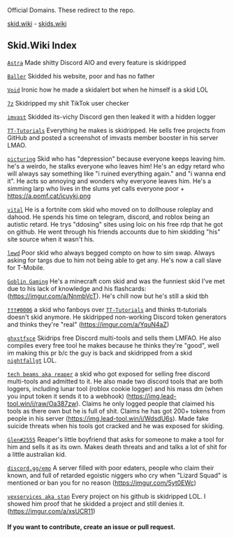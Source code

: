 Official Domains. These redirect to the repo.

[skid.wiki](http://skid.wiki) - [skids.wiki](http://skids.wiki)

## Skid.Wiki Index

[`Astra`](https://github.com/AstraaDev) Made shitty Discord AIO and every feature is skidripped

[`Baller`](https://github.com/Balluh) Skidded his website, poor and has no father

[`Void`](https://github.com/VoidDev1337) Ironic how he made a skidalert bot when he himself is a skid LOL

[`7z`](https://github.com/7z8y) Skidripped my shit TikTok user checker

[`imvast`](https://github.com/imvast) Skidded its-vichy Discord gen then leaked it with a hidden logger

[`TT-Tutorials`](https://github.com/TT-Tutorials) Everything he makes is skidripped. He sells free projects from GitHub and posted a screenshot of imvasts member booster in his server LMAO.

[`picturing`](https://github.com/picturing) Skid who has "depression" because everyone keeps leaving him. he's a weirdo, he stalks everyone who leaves him! He's an edgy retard who will always say something like "i ruined everything again." and "i wanna end it". He acts so annoying and wonders why everyone leaves him. He's a simming larp who lives in the slums yet calls everyone poor + https://a.pomf.cat/icuykj.png

[`vital`](https://github.com/v1t4ll) He is a fortnite com skid who moved on to dollhouse roleplay and dahood. He spends his time on telegram, discord, and roblox being an autistic retard. He trys "ddosing" sites using loic on his free rdp that he got on github. He went through his friends accounts due to him skidding "his" site source when it wasn't his.

[`lewd`](https://t.me/grabify) Poor skid who always begged compto on how to sim swap. Always asking for targs due to him not being able to get any. He's now a call slave for T-Mobile.

[`Goblin Gaming`](https://www.youtube.com/c/GoblinGamingYouTube) He's a minecraft com skid and was the funniest skid I've met due to his lack of knowledge and his flashcards: (https://imgur.com/a/NnmbVcT). He's chill now but he's still a skid tbh 

[`†††#0006`](https://discord.com/users/985054109281435659) a skid who fanboys over [`TT-Tutorials`](https://github.com/TT-Tutorials) and thinks tt-tutorials doesn't skid anymore. He skidripped non-working Discord token generators and thinks they're "real" (https://imgur.com/a/YquN4aZ)

[`ghxstfxce`](https://github.com/LuyaTools) Skidrips free Discord multi-tools and sells them LMFAO. He also compiles every free tool he makes because he thinks they're "good", well im making this pr b/c the guy is back and skidripped from a skid [`nightfallgt`](https://github.com/nightfallgt) LOL.

[`tech beams aka reaper`](https://github.com/reaperskid) a skid who got exposed for selling free discord multi-tools and admitted to it. He also made two discord tools that are both loggers, including lunar tool (roblox cookie logger) and his mass dm (when you input token it sends it to a webhook) (https://img.lead-tool.win/i/raw/Oa387zw). Claims he only logged people that claimed his tools as there own but he is full of shit. Claims he has got 200+ tokens from people in his server (https://img.lead-tool.win/i/WdsdU6s). Made fake suicide threats when his tools got cracked and he was exposed for skiding.

[`Glen#2555`](https://img.lead-tool.win/i/raw/G8NJOu0) Reaper's little boyfriend that asks for someone to make a tool for him and sells it as its own. Makes death threats and and talks a lot of shit for a little australian kid.

[`discord.gg/emo`](https://discord.gg/emo) A server filled with poor edaters, people who claim their known, and full of retarded egoistic niggers who cry when "Lizard Squad" is mentioned or ban you for no reason (https://imgur.com/5yt0EWc)

[`vexservices aka stan`](https://github.com/vex-ss) Every project on his github is skidripped LOL. I showed him proof that he skidded a project and still denies it. (https://imgur.com/a/xsUCR11)

#### If you want to contribute, create an issue or pull request.
